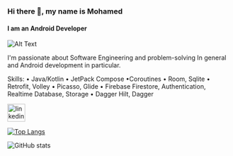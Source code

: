 ### Hi there 👋, my name is Mohamed
#### I am an Android Developer

![Alt Text](https://raw.githubusercontent.com/Adam-pw/Adam-pw/main/animation_500_kxa883sd.gif)

I'm passionate about Software Engineering and problem-solving In general and Android development in particular.

Skills: • Java/Kotlin • JetPack Compose •Coroutines • Room, Sqlite • Retrofit, Volley • Picasso, Glide • Firebase Firestore, Authentication, Realtime Database, Storage • Dagger Hilt, Dagger



[<img src='https://cdn.jsdelivr.net/npm/simple-icons@3.0.1/icons/linkedin.svg' alt='linkedin' height='40'>](https://www.linkedin.com/in/https://www.linkedin.com/in/mohamed-sameh-b12a49202//)  

[![Top Langs](https://github-readme-stats.vercel.app/api/top-langs/?username=MuhammadSameh)](https://github.com/anuraghazra/github-readme-stats)

![GitHub stats](https://github-readme-stats.vercel.app/api?username=MuhammadSameh&show_icons=true)  



